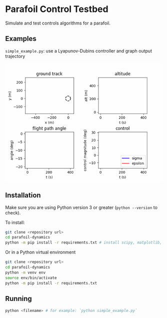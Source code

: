 # Parafoil Control Testbed

Simulate and test controls algorithms for a parafoil.

## Examples

`simple_example.py`: use a Lyapunov-Dubins controller and graph output trajectory

![plot of output of lyapunov-dubins controller](./media/lyapunov-dubins.gif)

## Installation
Make sure you are using Python version 3 or greater (`python --version` to check).

To install:
```bash
git clone <repository url>
cd parafoil-dynamics
python -m pip install -r requirements.txt # install scipy, matplotlib, alive_progress, and pyyaml
```

Or in a Python virtual environment
```bash
git clone <repository url>
cd parafoil-dynamics
python -m venv env
source env/bin/activate
python -m pip install -r requirements.txt
```

## Running
```python
python <filename> # for example: `python simple_example.py`
```

